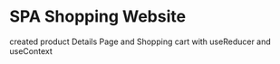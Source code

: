# SPA Shopping Website
created product Details Page and Shopping cart with useReducer and useContext
